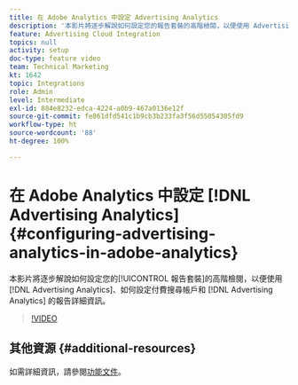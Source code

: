 ```yaml
---
title: 在 Adobe Analytics 中設定 Advertising Analytics
description: '本影片將逐步解說如何設定您的報告套裝的高階檢閱，以便使用 Advertising Analytics、如何設定付費搜尋帳戶和 Advertising Analytics 的報告詳細資訊。 '
feature: Advertising Cloud Integration
topics: null
activity: setup
doc-type: feature video
team: Technical Marketing
kt: 1642
topic: Integrations
role: Admin
level: Intermediate
exl-id: 884e8232-edca-4224-a0b9-467a0136e12f
source-git-commit: fe861dfd541c1b9cb3b233fa3f56d55054305fd9
workflow-type: ht
source-wordcount: '88'
ht-degree: 100%

---
```


# 在 Adobe Analytics 中設定 [!DNL Advertising Analytics] {#configuring-advertising-analytics-in-adobe-analytics}

本影片將逐步解說如何設定您的[!UICONTROL 報告套裝]的高階檢閱，以便使用 [!DNL Advertising Analytics]、如何設定付費搜尋帳戶和 [!DNL Advertising Analytics] 的報告詳細資訊。

>[!VIDEO](https://video.tv.adobe.com/v/23119/?quality=12)

## 其他資源 {#additional-resources}

如需詳細資訊，請參閱[功能文件](https://experienceleague.adobe.com/docs/analytics/integration/advertising-analytics/overview.html?lang=zh-Hant)。
